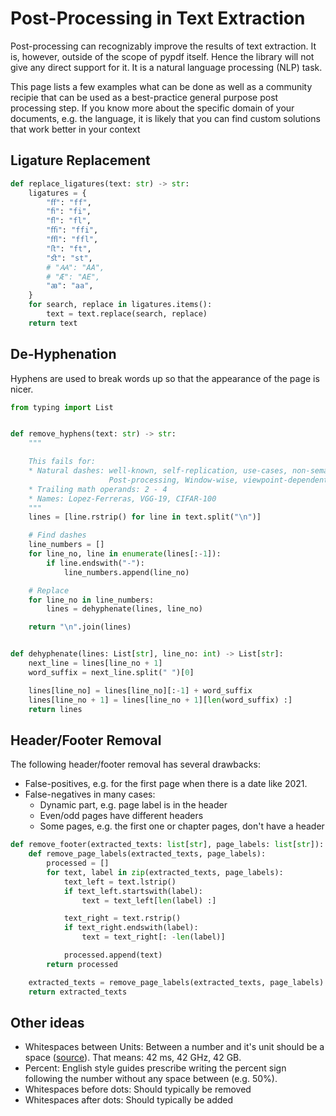 # Post-Processing in Text Extraction

Post-processing can recognizably improve the results of text extraction.
It is, however, outside of the scope of pypdf itself. Hence the library will
not give any direct support for it. It is a natural language processing (NLP)
task.

This page lists a few examples what can be done as well as a community
recipie that can be used as a best-practice general purpose post processing
step. If you know more about the specific domain of your documents, e.g. the
language, it is likely that you can find custom solutions that work better in
your context

## Ligature Replacement

```python
def replace_ligatures(text: str) -> str:
    ligatures = {
        "ﬀ": "ff",
        "ﬁ": "fi",
        "ﬂ": "fl",
        "ﬃ": "ffi",
        "ﬄ": "ffl",
        "ﬅ": "ft",
        "ﬆ": "st",
        # "Ꜳ": "AA",
        # "Æ": "AE",
        "ꜳ": "aa",
    }
    for search, replace in ligatures.items():
        text = text.replace(search, replace)
    return text
```

## De-Hyphenation

Hyphens are used to break words up so that the appearance of the page is nicer.

```python
from typing import List


def remove_hyphens(text: str) -> str:
    """

    This fails for:
    * Natural dashes: well-known, self-replication, use-cases, non-semantic,
                      Post-processing, Window-wise, viewpoint-dependent
    * Trailing math operands: 2 - 4
    * Names: Lopez-Ferreras, VGG-19, CIFAR-100
    """
    lines = [line.rstrip() for line in text.split("\n")]

    # Find dashes
    line_numbers = []
    for line_no, line in enumerate(lines[:-1]):
        if line.endswith("-"):
            line_numbers.append(line_no)

    # Replace
    for line_no in line_numbers:
        lines = dehyphenate(lines, line_no)

    return "\n".join(lines)


def dehyphenate(lines: List[str], line_no: int) -> List[str]:
    next_line = lines[line_no + 1]
    word_suffix = next_line.split(" ")[0]

    lines[line_no] = lines[line_no][:-1] + word_suffix
    lines[line_no + 1] = lines[line_no + 1][len(word_suffix) :]
    return lines
```

## Header/Footer Removal

The following header/footer removal has several drawbacks:

* False-positives, e.g. for the first page when there is a date like 2021.
* False-negatives in many cases:
    * Dynamic part, e.g. page label is in the header
    * Even/odd pages have different headers
    * Some pages, e.g. the first one or chapter pages, don't have a header

```python
def remove_footer(extracted_texts: list[str], page_labels: list[str]):
    def remove_page_labels(extracted_texts, page_labels):
        processed = []
        for text, label in zip(extracted_texts, page_labels):
            text_left = text.lstrip()
            if text_left.startswith(label):
                text = text_left[len(label) :]

            text_right = text.rstrip()
            if text_right.endswith(label):
                text = text_right[: -len(label)]

            processed.append(text)
        return processed

    extracted_texts = remove_page_labels(extracted_texts, page_labels)
    return extracted_texts
```

## Other ideas

* Whitespaces between Units: Between a number and it's unit should be a space
  ([source](https://tex.stackexchange.com/questions/20962/should-i-put-a-space-between-a-number-and-its-unit)).
  That means: 42 ms, 42 GHz, 42 GB.
* Percent: English style guides prescribe writing the percent sign following the number without any space between (e.g. 50%).
* Whitespaces before dots: Should typically be removed
* Whitespaces after dots: Should typically be added
